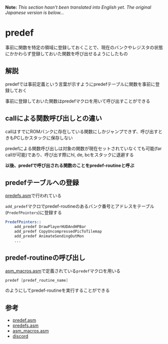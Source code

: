 **Note:** _This section hasn’t been translated into English yet. The original Japanese version is below…_

# predef

事前に関数を特定の領域に登録しておくことで、現在のバンクやレジスタの状態にかかわらず登録しておいた関数を呼び出せるようにしたもの

## 解説

predefでは事前定義という言葉が示すようにpredefテーブルに関数を事前に登録しておく

事前に登録しておいた関数はpredefマクロを用いて呼び出すことができる

## callによる関数呼び出しとの違い

callはすでにROMバンクに存在している関数にしかジャンプできず、呼び出すときもPCしかスタックに保存しない

predefによる関数呼び出しは対象の関数が現在セットされていなくても可能(far callが可能)であり、呼び出す際にhl, de, bcをスタックに退避する

**以後、predefで呼び出される関数のことをpredef-routineと呼ぶ**

## predefテーブルへの登録

[predefs.asm](../engine/predefs.asm)で行われている

`add_predef`マクロでpredef-routineのあるバンク番号とアドレスをテーブル(`PredefPointers`)に登録する

```asm
PredefPointers::
	add_predef DrawPlayerHUDAndHPBar
	add_predef CopyUncompressedPicToTilemap
	add_predef AnimateSendingOutMon
    ...
```

## predef-routineの呼び出し

[asm_macros.asm](../macros/asm_macros.asm)で定義されている`predef`マクロを用いる

```asm
predef [predef_routine_name]
```

のようにしてpredef-routineを実行することができる

## 参考

 - [predef.asm](../home/predef.asm)
 - [predefs.asm](../engine/predefs.asm)
 - [asm_macros.asm](../macros/asm_macros.asm)
 - [discord](https://discordapp.com/channels/442462691542695948/442462691542695957)
